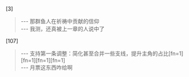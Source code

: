 
[3] 
>--- 那群鱼人在祈祷中贡献的信仰<br>
>--- 我测，还真被上一章的人说中了<br>

[107] 
>--- 支持第一条调整：简化甚至合并一些支线，提升主角的占比[fn=1][fn=1][fn=1][fn=1]<br>
>--- 月票这东西咋给啊<br>
